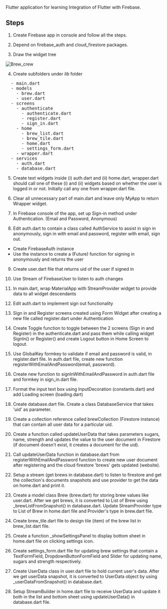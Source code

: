 Flutter application for learning Integration of Flutter with Firebase.

## Steps 
1. Create Firebase app in console and follow all the steps. 

2. Depend on firebase_auth and cloud_firestore packages. 

3. Draw the widget tree

![Brew_crew](https://user-images.githubusercontent.com/40830235/74108027-ba8c6a80-4b9b-11ea-8581-b1c910d29d01.png)

4. Create subfolders under *lib* folder
<pre>
  - main.dart
  - models
    - brew.dart
    - user.dart
  - screens
    - authenticate
      - authenticate.dart
      - register.dart
      - sign_in.dart
    - home
      - brew_list.dart
      - brew_tile.dart
      - home.dart
      - settings_form.dart
    - wrapper.dart
  - services
    - auth.dart
    - database.dart
</pre>

5. Create text widgets inside (i) auth.dart and (ii) home.dart, wrapper.dart should call one of these (i) and (ii) widgets based on whether the user is logged in or not. Initially call any one from wrapper.dart file.

6. Clear all unnecessary part of main.dart and leave only MyApp to return Wrapper widget.

7. In Firebase console of the app, set up Sign-in method under Authentication. (Email and Password, Anonymous)

8. Edit auth.dart to contain a class called AuthService to assist in sign in anonymously, sign in with email and password, register with email, sign out.

  - Create FirebaseAuth instance
  - Use the instance to create a (Future) function for signing in anonymously and returns the user
  
9. Create user.dart file that returns uid of the user if signed in

10. Use Stream of FirebaseUser to listen to auth changes

11. In main.dart, wrap MaterialApp with StreamProvider widget to provide data to all widget descendants

12. Edit auth.dart to implement sign out functionality

13. Sign in and Register screens created using Form Widget after creating a new file called register.dart under Authentication

14. Create Toggle function to toggle between the 2 screens (Sign in and Register) in the authenticate.dart and pass them while calling widget SignIn() or Register() and create Logout button in Home Screen to logout.

15. Use GlobalKey<FormState> formkey to validate if email and password is valid, in register.dart file. In auth.dart file, create new function registerWithEmailAndPassword(email, password).
  
16. Create new function to signInWithEmailAndPassword in auth.dart file and formkey in sign_in.dart
file.

17. Format the input text box using InputDecoration (constants.dart) and add Loading screen (loading.dart)

18. Create database.dart file. Create a class DatabaseService that takes 'uid' as parameter.

19. Create a collection reference called brewCollection (Firestore instance) that can contain all
user data for a particular uid.

20. Create a function called updateUserData that takes parameters sugars, name, strength and
updates the value to the user document in Firestore (if document doesn't exist, it creates a
document for the uid).

21. Call updateUserData function in database.dart from registerWithEmailAndPassword function to
create new user document after registering and the cloud firestore 'brews' gets updated (website).

22. Setup a stream (get brews in database.dart) to listen to firestore and get the collection's
documents snapshots and use provider to get the data on home.dart and print it.

23. Create a model class Brew (brew.dart) for storing brew values like user.dart. After we get
brews, it is converted to List of Brew using \_brewListFromSnapshot() in database.dart. Update
StreamProvider type to List of Brew in home.dart file and Provider's type in brew.dart file.

24. Create brew_tile.dart file to design tile (item) of the brew list in brew_list.dart file.

25. Create a function \_showSettingsPanel to display bottom sheet in home.dart file on clicking
settings icon.

26. Create settings_form.dart file for updating brew settings that contain a TextFormField,
DropdownButtonFormField and Slider for updating name, sugars and strength respectively.

27. Create UserData class in user.dart file to hold current user's data. After we get userData
snapshot, it is converted to UserData object by using \_userDataFromSnapshot() in database.dart.

28. Setup StreamBuilder in home.dart file to receive UserData and update it both in the list and
bottom sheet using updateUserData() in database.dart file.